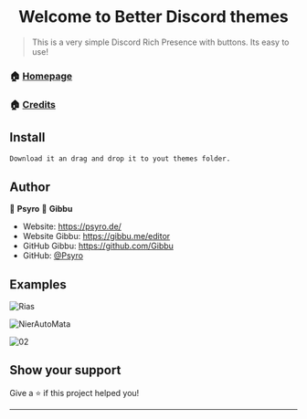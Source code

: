 <h1 align="center">Welcome to Better Discord themes </h1>
<p>
  </a>
  </a>
  </a>
  <a href="#" target="_blank">
  </a>
</p>

> This is a very simple Discord Rich Presence with buttons. Its easy to use!

### 🏠 [Homepage](https://psyro.de/)

### 🏠 [Credits](https://gibbu.me/editor/)

## Install

```sh
Download it an drag and drop it to yout themes folder.
```

## Author

👤 **Psyro**
👤 **Gibbu**

* Website: https://psyro.de/
* Website Gibbu: https://gibbu.me/editor
* GitHub Gibbu: https://github.com/Gibbu
* GitHub: [@Psyro](https://github.com/psyro770)


## Examples

![Rias](https://cdn.psyro.de/attachments/unknown.png)

![NierAutoMata](https://cdn.psyro.de/attachments/nier.png)

![02](https://cdn.psyro.de/attachments/02.png)

## Show your support

Give a ⭐️ if this project helped you!

***
